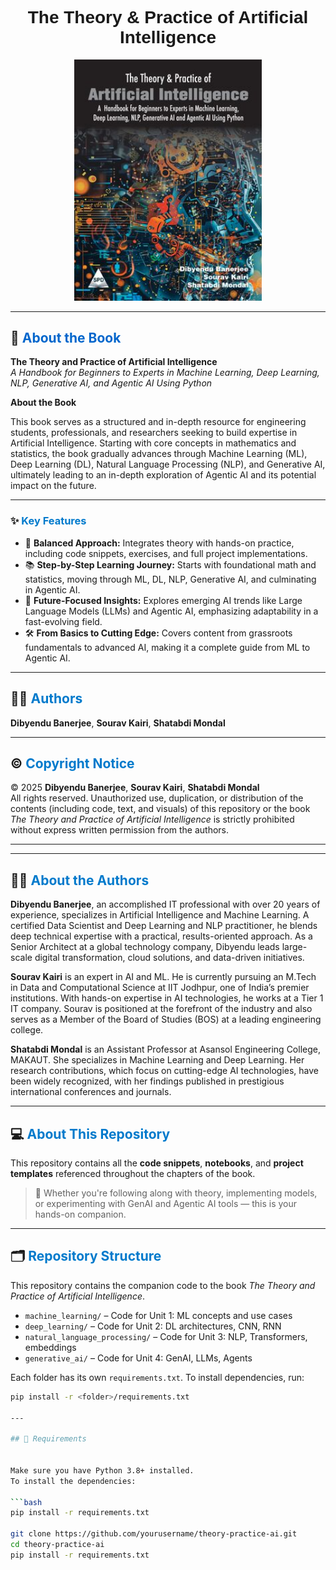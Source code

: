 <h1 align="center" style="font-family:Arial; color:#1a1a1a;">
  The Theory & Practice of Artificial Intelligence
</h1>

<p align="center">
  <img src="./9789368089469.jpg" alt="Book Cover" width="300"/>
</p>

---

## 📘 <span style="color:#0066cc;">About the Book</span>

**The Theory and Practice of Artificial Intelligence**  
*A Handbook for Beginners to Experts in Machine Learning, Deep Learning, NLP, Generative AI, and Agentic AI Using Python*

**About the Book**

This book serves as a structured and in-depth resource for engineering students, professionals, and researchers seeking to build expertise in Artificial Intelligence. Starting with core concepts in mathematics and statistics, the book gradually advances through Machine Learning (ML), Deep Learning (DL), Natural Language Processing (NLP), and Generative AI, ultimately leading to an in-depth exploration of Agentic AI and its potential impact on the future.

---


### ✨ <span style="color:#007acc;">Key Features</span>

- 🧠 **Balanced Approach:** Integrates theory with hands-on practice, including code snippets, exercises, and full project implementations.  
- 📚 **Step-by-Step Learning Journey:** Starts with foundational math and statistics, moving through ML, DL, NLP, Generative AI, and culminating in Agentic AI.  
- 🚀 **Future-Focused Insights:** Explores emerging AI trends like Large Language Models (LLMs) and Agentic AI, emphasizing adaptability in a fast-evolving field.  
- 🛠️ **From Basics to Cutting Edge:** Covers content from grassroots fundamentals to advanced AI, making it a complete guide from ML to Agentic AI.

---

## 👨‍💻 <span style="color:#007acc;">Authors</span>

**Dibyendu Banerjee**, **Sourav Kairi**, **Shatabdi Mondal**

---
## ©️ <span style="color:#007acc;">Copyright Notice</span>

© 2025 **Dibyendu Banerjee**, **Sourav Kairi**, **Shatabdi Mondal**  
All rights reserved.
Unauthorized use, duplication, or distribution of the contents (including code, text, and visuals) of this repository or the book _The Theory and Practice of Artificial Intelligence_ is strictly prohibited without express written permission from the authors.

---

---

## 👩‍🏫 <span style="color:#007acc;">About the Authors</span>

**Dibyendu Banerjee**, an accomplished IT professional with over 20 years of experience, specializes in Artificial Intelligence and Machine Learning. A certified Data Scientist and Deep Learning and NLP practitioner, he blends deep technical expertise with a practical, results-oriented approach. As a Senior Architect at a global technology company, Dibyendu leads large-scale digital transformation, cloud solutions, and data-driven initiatives.

**Sourav Kairi** is an expert in AI and ML. He is currently pursuing an M.Tech in Data and Computational Science at IIT Jodhpur, one of India’s premier institutions. With hands-on expertise in AI technologies, he works at a Tier 1 IT company. Sourav is positioned at the forefront of the industry and also serves as a Member of the Board of Studies (BOS) at a leading engineering college.

**Shatabdi Mondal** is an Assistant Professor at Asansol Engineering College, MAKAUT. She specializes in Machine Learning and Deep Learning. Her research contributions, which focus on cutting-edge AI technologies, have been widely recognized, with her findings published in prestigious international conferences and journals.

---

## 💻 <span style="color:#007acc;">About This Repository</span>

This repository contains all the **code snippets**, **notebooks**, and **project templates** referenced throughout the chapters of the book.

> 🧩 Whether you're following along with theory, implementing models, or experimenting with GenAI and Agentic AI tools — this is your hands-on companion.

---

## 🗂️ <span style="color:#007acc;">Repository Structure</span>

This repository contains the companion code to the book *The Theory and Practice of Artificial Intelligence*.

- `machine_learning/` – Code for Unit 1: ML concepts and use cases  
- `deep_learning/` – Code for Unit 2: DL architectures, CNN, RNN  
- `natural_language_processing/` – Code for Unit 3: NLP, Transformers, embeddings  
- `generative_ai/` – Code for Unit 4: GenAI, LLMs, Agents

Each folder has its own `requirements.txt`. To install dependencies, run:

```bash
pip install -r <folder>/requirements.txt

---

## 🔧 Requirements


Make sure you have Python 3.8+ installed.  
To install the dependencies:

```bash
pip install -r requirements.txt

git clone https://github.com/yourusername/theory-practice-ai.git
cd theory-practice-ai
pip install -r requirements.txt


